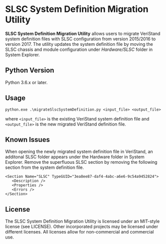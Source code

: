 # SLSC System Definition Migration Utility

**SLSC System Definition Migration Utility** allows users to migrate VeriStand system definition files with SLSC configuration from version 2015/2016 to version 2017. The utility updates the system definition file by moving the SLSC chassis and module configuration under _Hardware/SLSC_ folder in System Explorer.

## Python Version

Python 3.6.x or later.

## Usage

```python.exe .\migrateSlscSystemDefinition.py <input_file> <output_file>```

where `<input_file>` is the existing VeriStand system definition file and `<output_file>` is the new migrated VeriStand definition file.

## Known Issues

When opening the newly migrated system definition file in VeriStand, an additonal SLSC folder appears under the Hardware folder in System Explorer. Remove the superfluous SLSC section by removing the following section from the system definition file.

```
<Section Name="SLSC" TypeGUID="3ea8ee87-daf4-4abc-a6e6-9c54a9452824">
   <Description />
   <Properties />
   <Errors />
</Section>
```

## License

The SLSC System Definition Migration Utility is licensed under an MIT-style license (see LICENSE). Other incorporated projects may be licensed under different licenses. All licenses allow for non-commercial and commercial use.